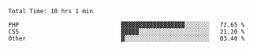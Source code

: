 <!--START_SECTION:waka-->

```text
Total Time: 10 hrs 1 min

PHP                             ▓▓▓▓▓▓▓▓▓▓▓▓▓▓▓▓▓▓░░░░░░░   72.65 %
CSS                             ▓▓▓▓▓░░░░░░░░░░░░░░░░░░░░   21.20 %
Other                           ▓░░░░░░░░░░░░░░░░░░░░░░░░   03.40 %
```

<!--END_SECTION:waka-->
